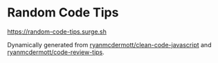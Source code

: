 # Random Code Tips

<https://random-code-tips.surge.sh>

Dynamically generated from [ryanmcdermott/clean-code-javascript](https://github.com/ryanmcdermott/clean-code-javascript) and [ryanmcdermott/code-review-tips](https://github.com/ryanmcdermott/code-review-tips).
